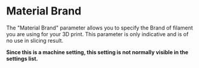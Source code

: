 Material Brand
====
The "Material Brand" parameter allows you to specify the Brand of filament you are using for your 3D print. This parameter is only indicative and is of no use in slicing result.


**Since this is a machine setting, this setting is not normally visible in the settings list.**